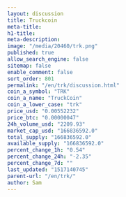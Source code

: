```yaml
---
layout: discussion
title: Truckcoin
meta-title: 
h1-title: 
meta-description: 
image: "/media/20460/trk.png"
published: true
allow_search_engine: false
sitemap: false
enable_comment: false
sort_order: 801
permalink: "/en/trk/discussion.html"
coin_a_symbol: "TRK"
coin_a_name: "TruckCoin"
coin_a_lower_case: "trk"
price_usd: "0.00552232"
price_btc: "0.00000047"
24h_volume_usd: "2209.93"
market_cap_usd: "166836592.0"
total_supply: "166836592.0"
available_supply: "166836592.0"
percent_change_1h: "0.54"
percent_change_24h: "-2.35"
percent_change_7d: ""
last_updated: "1517140745"
parent-url: "/en/trk/"
author: Sam
---
```


